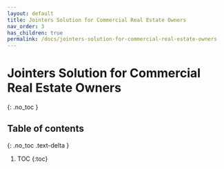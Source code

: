 ```yaml
---
layout: default
title: Jointers Solution for Commercial Real Estate Owners
nav_order: 3
has_children: true
permalink: /docs/jointers-solution-for-commercial-real-estate-owners
---
```


# Jointers Solution for Commercial Real Estate Owners
{: .no_toc }

## Table of contents
{: .no_toc .text-delta }

1. TOC
{:toc}
